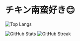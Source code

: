 # チキン南蛮好き😊


<!-- 使用言語ランキング -->
![Top Langs](https://github-readme-stats.vercel.app/api/top-langs/?username=nitr0yukkuri&theme=light&layout=compact)

<!-- GitHubステータス -->
<img src="https://github-readme-stats.vercel.app/api?username=nitr0yukkuri&show_icons=true&theme=dark" alt="GitHub Stats"/>


<!-- コントリビューション連続日数 -->
<img src="https://github-readme-streak-stats.herokuapp.com/?user=nitr0yukkuri&theme=white-ice" alt="GitHub Streak" />
